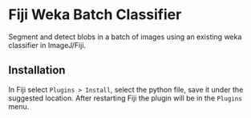 # Fiji Weka Batch Classifier
Segment and detect blobs in a batch of images using an existing weka classifier in ImageJ/Fiji.

## Installation

In Fiji select `Plugins > Install`, select the python file, save it under the suggested location.
After restarting Fiji the plugin will be in the `Plugins` menu.
